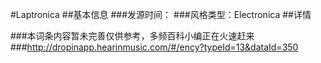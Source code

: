 #Laptronica
##基本信息
###发源时间：
###风格类型：Electronica
##详情


###本词条内容暂未完善仅供参考，多频百科小编正在火速赶来
###http://dropinapp.hearinmusic.com/#/ency?typeId=13&dataId=350
